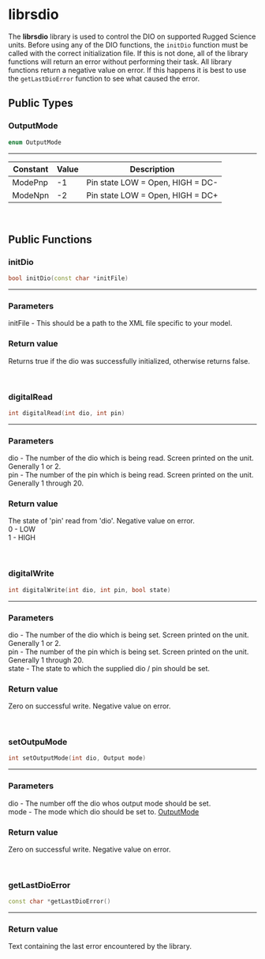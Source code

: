 # librsdio

The **librsdio** library is used to control the DIO on supported Rugged Science units. Before using any of the DIO functions, the `initDio` function must be called with the correct initialization file. If this is not done, all of the library functions will return an error without performing their task. All library functions return a negative value on error. If this happens it is best to use the `getLastDioError` function to see what caused the error.

## Public Types

### OutputMode
```c++
enum OutputMode
```
---
| Constant  | Value     | Description                       |
|-----------|-----------|-----------------------------------|
| ModePnp   | -1        | Pin state LOW = Open, HIGH = DC-  |
| ModeNpn   | -2        | Pin state LOW = Open, HIGH = DC+  |

<br>

## Public Functions

### initDio
```c++
bool initDio(const char *initFile)
```
---

### Parameters
initFile - This should be a path to the XML file specific to your model.

### Return value
Returns true if the dio was successfully initialized, otherwise returns false.

<br>

### digitalRead
```c++
int digitalRead(int dio, int pin)
```
---

### Parameters
dio - The number of the dio which is being read. Screen printed on the unit. Generally 1 or 2.  
pin - The number of the pin which is being read. Screen printed on the unit. Generally 1 through 20.

### Return value
The state of 'pin' read from 'dio'. Negative value on error.  
0 - LOW  
1 - HIGH  

<br>

### digitalWrite
```c++
int digitalWrite(int dio, int pin, bool state)
```
---

### Parameters
dio - The number of the dio which is being set. Screen printed on the unit. Generally 1 or 2.  
pin - The number of the pin which is being set. Screen printed on the unit. Generally 1 through 20.  
state - The state to which the supplied dio / pin should be set.  

### Return value
Zero on successful write. Negative value on error.  

<br>

### setOutpuMode
```c++
int setOutputMode(int dio, Output mode)
```
---

### Parameters
dio - The number off the dio whos output mode should be set.  
mode - The mode which dio should be set to. [OutputMode](##OutputMode)  

### Return value
Zero on successful write. Negative value on error.  

<br>

### getLastDioError
```c++
const char *getLastDioError()
```
---

### Return value
Text containing the last error encountered by the library.